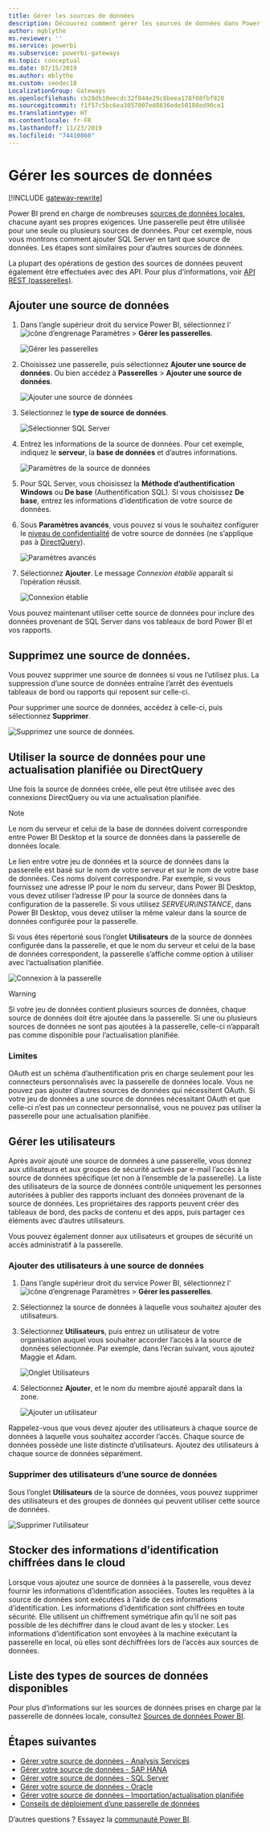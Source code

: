```yaml
---
title: Gérer les sources de données
description: Découvrez comment gérer les sources de données dans Power BI.
author: mgblythe
ms.reviewer: ''
ms.service: powerbi
ms.subservice: powerbi-gateways
ms.topic: conceptual
ms.date: 07/15/2019
ms.author: mblythe
ms.custom: seodec18
LocalizationGroup: Gateways
ms.openlocfilehash: cb28db10eecdc32f844e29c8beea178f08fbf920
ms.sourcegitcommit: f1f57c5bc6ea3057007ed8636ede50188ed90ce1
ms.translationtype: HT
ms.contentlocale: fr-FR
ms.lasthandoff: 11/23/2019
ms.locfileid: "74410860"
---
```

# <a name="manage-data-sources"></a>Gérer les sources de données

[!INCLUDE [gateway-rewrite](includes/gateway-rewrite.md)]

Power BI prend en charge de nombreuses [sources de données locales](power-bi-data-sources.md), chacune ayant ses propres exigences. Une passerelle peut être utilisée pour une seule ou plusieurs sources de données. Pour cet exemple, nous vous montrons comment ajouter SQL Server en tant que source de données. Les étapes sont similaires pour d’autres sources de données.

La plupart des opérations de gestion des sources de données peuvent également être effectuées avec des API. Pour plus d’informations, voir [API REST (passerelles)](/rest/api/power-bi/gateways).

## <a name="add-a-data-source"></a>Ajouter une source de données

1. Dans l’angle supérieur droit du service Power BI, sélectionnez l’![icône d’engrenage Paramètres](media/service-gateway-data-sources/icon-gear.png) > **Gérer les passerelles**.

    ![Gérer les passerelles](media/service-gateway-data-sources/manage-gateways.png)

2. Choisissez une passerelle, puis sélectionnez **Ajouter une source de données**. Ou bien accédez à **Passerelles** > **Ajouter une source de données**.

    ![Ajouter une source de données](media/service-gateway-data-sources/add-data-source.png)

3. Sélectionnez le **type de source de données**.

    ![Sélectionner SQL Server](media/service-gateway-data-sources/select-sql-server.png)

4. Entrez les informations de la source de données. Pour cet exemple, indiquez le **serveur**, la **base de données** et d’autres informations. 

    ![Paramètres de la source de données](media/service-gateway-data-sources/data-source-settings.png)

5. Pour SQL Server, vous choisissez la **Méthode d’authentification** **Windows** ou **De base** (Authentification SQL). Si vous choisissez **De base**, entrez les informations d’identification de votre source de données.

6. Sous **Paramètres avancés**, vous pouvez si vous le souhaitez configurer le [niveau de confidentialité](https://support.office.com/article/Privacy-levels-Power-Query-CC3EDE4D-359E-4B28-BC72-9BEE7900B540) de votre source de données (ne s’applique pas à [DirectQuery](desktop-directquery-about.md)).

    ![Paramètres avancés](media/service-gateway-data-sources/advanced-settings.png)

7. Sélectionnez **Ajouter**. Le message *Connexion établie* apparaît si l’opération réussit.

    ![Connexion établie](media/service-gateway-data-sources/connection-successful.png)

Vous pouvez maintenant utiliser cette source de données pour inclure des données provenant de SQL Server dans vos tableaux de bord Power BI et vos rapports.

## <a name="remove-a-data-source"></a>Supprimez une source de données.

Vous pouvez supprimer une source de données si vous ne l’utilisez plus. La suppression d’une source de données entraîne l’arrêt des éventuels tableaux de bord ou rapports qui reposent sur celle-ci.

Pour supprimer une source de données, accédez à celle-ci, puis sélectionnez **Supprimer**.

![Supprimez une source de données.](media/service-gateway-data-sources/remove-data-source.png)

## <a name="use-the-data-source-for-scheduled-refresh-or-directquery"></a>Utiliser la source de données pour une actualisation planifiée ou DirectQuery

Une fois la source de données créée, elle peut être utilisée avec des connexions DirectQuery ou via une actualisation planifiée.

> [!NOTE]
>Le nom du serveur et celui de la base de données doivent correspondre entre Power BI Desktop et la source de données dans la passerelle de données locale.

Le lien entre votre jeu de données et la source de données dans la passerelle est basé sur le nom de votre serveur et sur le nom de votre base de données. Ces noms doivent correspondre. Par exemple, si vous fournissez une adresse IP pour le nom du serveur, dans Power BI Desktop, vous devez utiliser l’adresse IP pour la source de données dans la configuration de la passerelle. Si vous utilisez *SERVEUR\INSTANCE*, dans Power BI Desktop, vous devez utiliser la même valeur dans la source de données configurée pour la passerelle.

Si vous êtes répertorié sous l’onglet **Utilisateurs** de la source de données configurée dans la passerelle, et que le nom du serveur et celui de la base de données correspondent, la passerelle s’affiche comme option à utiliser avec l’actualisation planifiée.

![Connexion à la passerelle](media/service-gateway-data-sources/gateway-connection.png)

> [!WARNING]
> Si votre jeu de données contient plusieurs sources de données, chaque source de données doit être ajoutée dans la passerelle. Si une ou plusieurs sources de données ne sont pas ajoutées à la passerelle, celle-ci n’apparaît pas comme disponible pour l’actualisation planifiée.

### <a name="limitations"></a>Limites

OAuth est un schéma d’authentification pris en charge seulement pour les connecteurs personnalisés avec la passerelle de données locale. Vous ne pouvez pas ajouter d’autres sources de données qui nécessitent OAuth. Si votre jeu de données a une source de données nécessitant OAuth et que celle-ci n’est pas un connecteur personnalisé, vous ne pouvez pas utiliser la passerelle pour une actualisation planifiée.

## <a name="manage-users"></a>Gérer les utilisateurs

Après avoir ajouté une source de données à une passerelle, vous donnez aux utilisateurs et aux groupes de sécurité activés par e-mail l’accès à la source de données spécifique (et non à l’ensemble de la passerelle). La liste des utilisateurs de la source de données contrôle uniquement les personnes autorisées à publier des rapports incluant des données provenant de la source de données. Les propriétaires des rapports peuvent créer des tableaux de bord, des packs de contenu et des apps, puis partager ces éléments avec d’autres utilisateurs.

Vous pouvez également donner aux utilisateurs et groupes de sécurité un accès administratif à la passerelle.

### <a name="add-users-to-a-data-source"></a>Ajouter des utilisateurs à une source de données

1. Dans l’angle supérieur droit du service Power BI, sélectionnez l’![icône d’engrenage Paramètres](media/service-gateway-data-sources/icon-gear.png) > **Gérer les passerelles**.

2. Sélectionnez la source de données à laquelle vous souhaitez ajouter des utilisateurs.

3. Sélectionnez **Utilisateurs**, puis entrez un utilisateur de votre organisation auquel vous souhaiter accorder l’accès à la source de données sélectionnée. Par exemple, dans l’écran suivant, vous ajoutez Maggie et Adam.

    ![Onglet Utilisateurs](media/service-gateway-data-sources/users-tab.png)

4. Sélectionnez **Ajouter**, et le nom du membre ajouté apparaît dans la zone.

    ![Ajouter un utilisateur](media/service-gateway-data-sources/add-user.png)

Rappelez-vous que vous devez ajouter des utilisateurs à chaque source de données à laquelle vous souhaitez accorder l’accès. Chaque source de données possède une liste distincte d’utilisateurs. Ajoutez des utilisateurs à chaque source de données séparément.

### <a name="remove-users-from-a-data-source"></a>Supprimer des utilisateurs d’une source de données

Sous l’onglet **Utilisateurs** de la source de données, vous pouvez supprimer des utilisateurs et des groupes de données qui peuvent utiliser cette source de données.

![Supprimer l’utilisateur](media/service-gateway-data-sources/remove-user.png)

## <a name="store-encrypted-credentials-in-the-cloud"></a>Stocker des informations d’identification chiffrées dans le cloud

Lorsque vous ajoutez une source de données à la passerelle, vous devez fournir les informations d’identification associées. Toutes les requêtes à la source de données sont exécutées à l’aide de ces informations d’identification. Les informations d’identification sont chiffrées en toute sécurité. Elle utilisent un chiffrement symétrique afin qu’il ne soit pas possible de les déchiffrer dans le cloud avant de les y stocker. Les informations d’identification sont envoyées à la machine exécutant la passerelle en local, où elles sont déchiffrées lors de l’accès aux sources de données.

## <a name="list-of-available-data-source-types"></a>Liste des types de sources de données disponibles

Pour plus d’informations sur les sources de données prises en charge par la passerelle de données locale, consultez [Sources de données Power BI](power-bi-data-sources.md).

## <a name="next-steps"></a>Étapes suivantes

* [Gérer votre source de données - Analysis Services](service-gateway-enterprise-manage-ssas.md)
* [Gérer votre source de données - SAP HANA](service-gateway-enterprise-manage-sap.md)
* [Gérer votre source de données - SQL Server](service-gateway-enterprise-manage-sql.md)
* [Gérer votre source de données - Oracle](service-gateway-onprem-manage-oracle.md)
* [Gérer votre source de données – Importation/actualisation planifiée](service-gateway-enterprise-manage-scheduled-refresh.md)
* [Conseils de déploiement d’une passerelle de données](service-gateway-deployment-guidance.md)

D’autres questions ? Essayez la [communauté Power BI](https://community.powerbi.com/).
